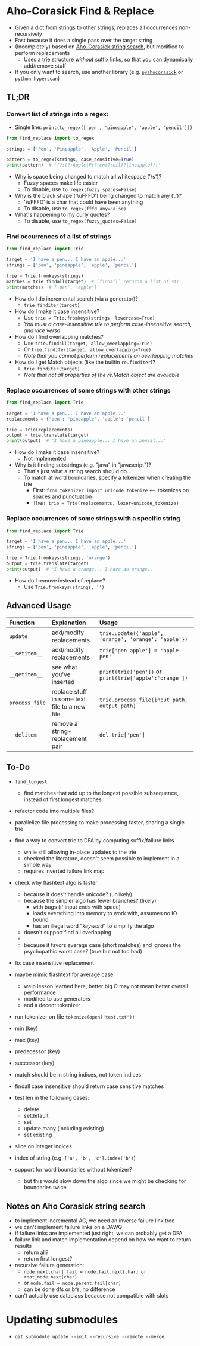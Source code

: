 ﻿#   Aho-Corasick Find & Replace
-   Given a dict from strings to other strings, replaces all occurrences non-recursively
-   Fast because it does a single pass over the target string
-   (Incompletely) based on [Aho-Corasick string search](https://en.wikipedia.org/wiki/Aho–Corasick_algorithm), 
    but modified to perform replacements
    -   Uses a [trie](https://en.wikipedia.org/wiki/Trie) structure *without* suffix links, 
        so that you can dynamically add/remove stuff
-   If you only want to search, use another library (e.g. [`pyahocorasick`](https://pypi.org/project/pyahocorasick/) or [`python-hyperscan`](https://pypi.org/project/hyperscan/))


##  TL;DR

### Convert list of strings into a regex:
-   Single line: `print(to_regex(['pen', 'pineapple', 'apple', 'pencil']))`
```python
from find_replace import to_regex

strings = ['Pen', 'Pineapple', 'Apple', 'Pencil']

pattern = to_regex(strings, case_sensitive=True)
print(pattern)  # '(?:(?:Apple|P(?:en(?:cil)?|ineapple)))'
```
-   Why is space being changed to match all whitespace ('\s')?
    -   Fuzzy spaces make life easier
    -   To disable, use `to_regex(fuzzy_spaces=False)`
-   Why is the black shape ('\uFFFD') being changed to match any ('.')?
    -   '\uFFFD' is a char that could have been anything
    -   To disable, use `to_regex(fffd_any=False)`
-   What's happening to my curly quotes?
    -   To disable, use `to_regex(fuzzy_quotes=False)`

### Find occurrences of a list of strings
```python
from find_replace import Trie

target = 'I have a pen... I have an apple...'
strings = ['pen', 'pineapple', 'apple', 'pencil']

trie = Trie.fromkeys(strings)
matches = trie.findall(target)  # `findall` returns a list of str
print(matches)  # ['pen', 'apple']
```
-   How do I do incremental search (via a generator)?
    -   `trie.finditer(target)`
-   How do I make it case insensitive?
    -   Use `trie = Trie.fromkeys(strings, lowercase=True)`
    -   *You must a case-insensitive trie to perform case-insensitive search, and vice versa* 
-   How do I find overlapping matches?
    -   Use `trie.findall(target, allow_overlapping=True)`
    -   Or `trie.finditer(target, allow_overlapping=True)`
    -   *Note that you cannot perform replacements on overlapping matches*
-   How do I get Match objects (like the builtin `re.finditer`)?
    -   `trie.finditer(target)`
    -   *Note that not all properties of the re.Match object are available* 

### Replace occurrences of some strings with other strings
```python
from find_replace import Trie

target = 'I have a pen... I have an apple...'
replacements = {'pen': 'pineapple', 'apple': 'pencil'}

trie = Trie(replacements)
output = trie.translate(target)
print(output)  # 'I have a pineapple... I have an pencil...'
```
-   How do I make it case insensitive?
    -   Not implemented
-   Why is it finding substrings (e.g. "java" in "javascript")?
    -   That's just what a string search should do...
    -   To match at word boundaries, specify a tokenizer when creating the trie
        -   First: `from tokenizer import unicode_tokenize` <-- tokenizes on spaces and punctuation
        -   Then: `trie = Trie(replacements, lexer=unicode_tokenize)`

### Replace occurrences of some strings with a specific string
```python
from find_replace import Trie

target = 'I have a pen... I have an apple...'
strings = ['pen', 'pineapple', 'apple', 'pencil']

trie = Trie.fromkeys(strings, 'orange')
output = trie.translate(target)
print(output)  # 'I have a orange... I have an orange...'
```
-   How do I remove instead of replace?
    -   Use `Trie.fromkeys(strings, '')`

##  Advanced Usage

| Function       | Explanation                                   | Usage                                                   |
|:---------------|:----------------------------------------------|:--------------------------------------------------------|
| `update`       | add/modify replacements                       | `trie.update({'apple', 'orange', 'orange': 'apple'})`   |
| `__setitem__`  | add/modify replacements                       | `trie['pen apple'] = 'apple pen'`                       |
| `__getitem__`  | see what you've inserted                      | `print(trie['pen'])` or `print(trie['apple':'orange'])` |
| `process_file` | replace stuff in some text file to a new file | `trie.process_file(input_path, output_path)`            |
| `__delitem__`  | remove a string-replacement pair              | `del trie['pen']`                                       |


##  To-Do
-   `find_longest` 
    -   find matches that add up to the longest possible subsequence, instead of first longest matches
-   refactor code into multiple files?
-   parallelize file processing to make processing faster, sharing a single trie

-   find a way to convert trie to DFA by computing suffix/failure links
    -   while still allowing in-place updates to the trie
    -   checked the literature, doesn't seem possible to implement in a simple way
    -   requires inverted failure link map

-   check why flashtext algo is faster
    -   because it does't handle unicode? (unlikely)
    -   because the simpler algo has fewer branches? (likely)
        -   with bugs (if input ends with space)
        -   loads everything into memory to work with, assumes no IO bound
        -   has an illegal word "_keyword_" to simplify the algo
    -   doesn't support find all overlapping
    - 
    -   because it favors average case (short matches) and ignores the psychopathic worst case? (true but not too bad)

-   fix case insensitive replacement
-   maybe mimic flashtext for average case
    -   welp lesson learned here, better big O may not mean better overall performance
    -   modified to use generators
    -   and a decent tokenizer

-   run tokenizer on file `tokenize(open('test.txt'))`
-   min (key)
-   max (key)
-   predecessor (key)
-   successor (key)
-   match should be in string indices, not token indices
-   findall case insensitive should return case sensitive matches
-   test len in the following cases:
    -   delete
    -   setdefault
    -   set
    -   update many (including existing)
    -   set existing
-   slice on integer indices
-   index of string (e.g. `['a', 'b', 'c'].index('b')`)
-   support for word boundaries without tokenizer?
    -   but this would slow down the algo since we might be checking for boundaries twice

##  Notes on Aho Corasick string search
-   to implement incremental AC, we need an inverse failure link tree
-   we can't implement failure links on a DAWG
-   if failure links are implemented just right, we can probably get a DFA
-   failure link and match implementation depend on how we want to return results
    -   return all?
    -   return first longest?
-   recursive failure generation:
    -   `node.next[char].fail = node.fail.next[char] or root_node.next[char]`
    -   or `node.fail = node.parent.fail[char]`
    -   can be done dfs or bfs, no difference
-   can't actually use dataclass because not compatible with slots

#   Updating submodules
-   `git submodule update --init --recursive --remote --merge`

